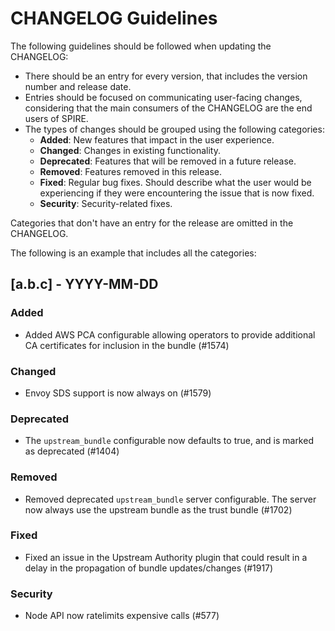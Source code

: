 # CHANGELOG Guidelines

The following guidelines should be followed when updating the CHANGELOG:
- There should be an entry for every version, that includes the version number and release date.
- Entries should be focused on communicating user-facing changes, considering that the main consumers of the CHANGELOG are the end users of SPIRE.
- The types of changes should be grouped using the following categories:
  - **Added**: New features that impact in the user experience.
  - **Changed**: Changes in existing functionality.
  - **Deprecated**: Features that will be removed in a future release.
  - **Removed**: Features removed in this release.
  - **Fixed**: Regular bug fixes. Should describe what the user would be experiencing if they were encountering the issue that is now fixed.
  - **Security**: Security-related fixes.

Categories that don't have an entry for the release are omitted in the CHANGELOG.

The following is an example that includes all the categories:

## [a.b.c] - YYYY-MM-DD

### Added
- Added AWS PCA configurable allowing operators to provide additional CA certificates for inclusion in the bundle (#1574)

### Changed
- Envoy SDS support is now always on (#1579)

### Deprecated
- The `upstream_bundle` configurable now defaults to true, and is marked as deprecated (#1404)

### Removed
- Removed deprecated `upstream_bundle` server configurable. The server now always use the upstream bundle as the trust bundle (#1702)

### Fixed
- Fixed an issue in the Upstream Authority plugin that could result in a delay in the propagation of bundle updates/changes (#1917)

### Security
- Node API now ratelimits expensive calls (#577)
